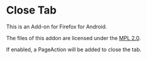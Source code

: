 Close Tab
=========

This is an Add-on for Firefox for Android.

The files of this addon are licensed under the
[MPL 2.0](http://mozilla.org/MPL/2.0/).

If enabled, a PageAction will be added to close the tab.

